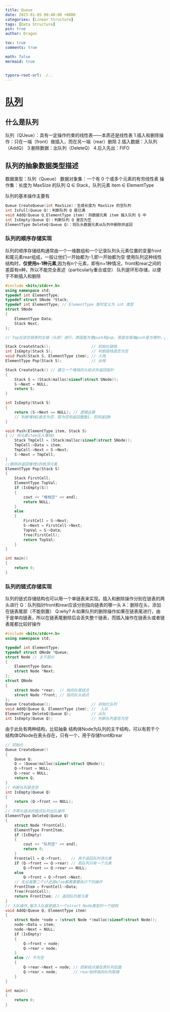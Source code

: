 ```yaml
---
title: Queue
date: 2023-01-05 00:40:00 +0800
categories: [Linear Structure]
tags: [Data Structure]
pin: true
author: Dragon

toc: true
comments: true

math: false
mermaid: true


typora-root-url: ./..
---
```

# [队列](https://zh.wikipedia.org/wiki/%E9%98%9F%E5%88%97)

## 什么是队列

队列（QUeue）：具有一定操作约束的线性表——本质还是线性表
1.插入和删除操作：只在一端（front）做插入，而在另一端（rear）删除
2.插入数据：入队列（AddQ）
3.删除数据：出队列（DeleteQ）
4.后入先出：FIFO

## 队列的抽象数据类型描述
数据类型：队列（Queue）
数据对象集：一个有 0 个或多个元素的有穷线性表
操作集：长度为 MaxSize 的队列 Q ∈ Stack，队列元素 item ∈ ElementType

队列的基本操作主要有

```c++
Queue CreateQueue(int MaxSize)：生成长度为 MaxSize 的空队列
int IsFull(Queue Q)：判断队列 Q 是已满
void AddQ(Queue Q,ElementType item)：将数据元素 item 插入队列 Q 中
int IsEmpty(Queue Q)：判断队列 Q 是否为空
ElementType DeleteQ(Queue Q)：将队头数据元素从队列中删除并返回
```

### 队列的顺序存储实现
队列的顺序存储结构通常由一个一维数组和一个记录队列头元素位置的变量front和尾元素rear组成，一般让他们一开始都为-1,即一开始都为空
使用队列这种线性结构时，**仅使用n-1种元素**,因为有n个元素，即有n+1种情况，front和rear之间的差距有n种，所以不能完全表述（particularly重合或空）
队列是环形存储，以便于不断插入和删除


```c++
#include <bits/stdc++.h>
using namespace std;
typedef int ElementType;
typedef struct SNode *Stack;
typedef int ElementType; // ElementType 暂时定义为 int 类型
struct SNode
{
    ElementType Data;
    Stack Next;
};

// Top应该在链表的左端（头部）进行，原因是方便push和pop，若是在尾端push是方便的，pop不方便，因为是单向链表

Stack CreateStack();                  // 初始化链栈
int IsEmpty(Stack S);                 // 判断链栈是否为空
void Push(Stack S, ElementType item); // 入栈
ElementType Pop(Stack S);             // 出栈

Stack CreateStack() // 建立一个堆栈的头结点并返回指针
{
    Stack S = (Stack)malloc(sizeof(struct SNode));
    S->Next = NULL;
    return S;
}

int IsEmpty(Stack S)
{
    return (S->Next == NULL); // 逻辑运算
    // 判断堆栈S是否为空，若为空则返回整数1，否则返回0
}

void Push(ElementType item, Stack S)
{ // 将元素item压入堆栈S
    Stack TmpCell = (Stack)malloc(sizeof(struct SNode));
    TmpCell->Data = item;
    TmpCell->Next = S->Next;
    S->Next = TmpCell;
}
//删除并返回堆栈S的栈顶元素
ElementType Pop(Stack S)
{
    Stack FirstCell;
    ElementType TopVal;
    if (IsEmpty(S))
    {
        cout << "堆栈空" << endl;
        return NULL;
    }
    else
    {
        FirstCell = S->Next;
        S->Next = FirstCell->Next;
        TopVal = S->Data;
        free(FirstCell);
        return TopVal;
    }
}

int main()
{
    return 0;
}
```
### 队列的链式存储实现
队列的链式存储结构也可以用一个单链表来实现。插入和删除操作分别在链表的两头进行
Q：队列指针front和rear应该分别指向链表的哪一头
A：删除在头，添加在链表尾部（不能倒置）
Q:why?
A:如果队列的删除操作如果在链表尾进行，由于是单向链表，所以在链表尾删除后会丢失整个链表，而插入操作在链表头或者链表尾都比较好操作
```c++
#include <bits/stdc++.h>
using namespace std;

typedef int ElementType;
typedef struct QNode *Queue;
struct Node // 主干部分
{
    ElementType Data;
    struct Node *Next;
};
struct QNode
{
    struct Node *rear;  // 指向队尾结点
    struct Node *front; // 指向队头结点
};
Queue CreateQueue();                  // 初始化队列
void AddQ(Queue Q, ElementType item); //  入队
ElementType DeleteQ(Queue Q);         // 出队
int IsEmpty(Queue Q);                 // 判断队列是否为空
```
由于此处有两种结构，比较抽象
结构体Node为队列的主干结构，可以有若干个
结构体QNode在表头存在，只有一个，用于存储front和rear

```c++
// 初始化
Queue CreateQueue()
{
    Queue Q;
    Q = (Queue)malloc(sizeof(struct QNode));
    Q->front = NULL;
    Q->rear = NULL;
    return Q;
}
// 判断队列是否空
int IsEmpty(Queue Q)
{
    return (Q->front == NULL);
}
// 不带头结点的链式队列出队操作
ElementType DeleteQ(Queue Q)
{
    struct Node *FrontCell;
    ElementType FrontItem;
    if (IsEmpty)
    {
        cout << "队列空" << endl;
        return 0;
    }
    FrontCell = Q->front;    // 用于返回队列顶元素
    if (Q->front == Q->rear) // 若队列只有一个元素
        Q->front == Q->rear == NULL;
    else
        Q->front = Q->front->Next;
    // 无论是第二个if还是else都需要要执行下列操作
    FrontItem = FrontCell->Data;
    free(FrontCell);
    return FrontItem; // 返回队列首元素
}
// 入队操作,每次入队就是插入一个struct Node类型的一个结构
void AddQ(Queue Q, ElementType item)
{
    struct Node *node = (struct Node *)malloc(sizeof(struct Node));
    node->Data = item;
    node->Next = NULL;
    if (IsEmpty)
    {
        Q->front = node;
        Q->rear = node;
    }
    else // 不为空
    {
        Q->rear->Next = node; // 把新结点接在原队列后面
        Q->rear = node;       // rear始终指向队列尾端
    }
}

int main()
{
    return 0;
}
```

[def]: /assets/blog_res/2023-01-05-%E9%98%9F%E5%88%97.assets/duilie.png